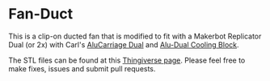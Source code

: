 Fan-Duct
========


This is a clip-on ducted fan that is modified to fit with a Makerbot Replicator Dual (or 2x) with Carl's [AluCarriage Dual](http://shop.raffle.ch/shop/alucarriage-dual/) and [Alu-Dual Cooling Block](http://shop.raffle.ch/shop/alu-dual-cooling-block/).


The STL files can be found at this [Thingiverse page](http://www.thingiverse.com/thing:426224). Please feel free to make fixes, issues and submit pull requests.
